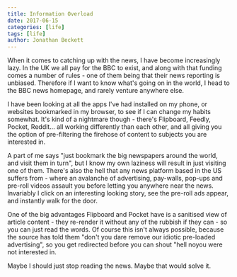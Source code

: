 ```yaml
---
title: Information Overload
date: 2017-06-15
categories: [life]
tags: [life]
author: Jonathan Beckett
---
```


When it comes to catching up with the news, I have become increasingly lazy. In the UK we all pay for the BBC to exist, and along with that funding comes a number of rules - one of them being that their news reporting is unbiased. Therefore if I want to know what's going on in the world, I head to the BBC news homepage, and rarely venture anywhere else.

I have been looking at all the apps I've had installed on my phone, or websites bookmarked in my browser, to see if I can change my habits somewhat. It's kind of a nightmare though - there's Flipboard, Feedly, Pocket, Reddit... all working differently than each other, and all giving you the option of pre-filtering the firehose of content to subjects you are interested in.

A part of me says "just bookmark the big newspapers around the world, and visit them in turn", but I know my own laziness will result in just visiting one of them. There's also the hell that any news platform based in the US suffers from - where an avalanche of advertising, pay-walls, pop-ups and pre-roll videos assault you before letting you anywhere near the news. Invariably I click on an interesting looking story, see the pre-roll ads appear, and instantly walk for the door.

One of the big advantages Flipboard and Pocket have is a sanitised view of article content - they re-render it without any of the rubbish if they can - so you can just read the words. Of course this isn't always possible, because the source has told them "don't you dare remove our idiotic pre-loaded advertising", so you get redirected before you can shout "hell noyou were not interested in.

Maybe I should just stop reading the news. Maybe that would solve it.